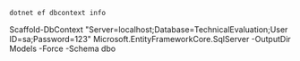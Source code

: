 ```
dotnet ef dbcontext info
```

Scaffold-DbContext "Server=localhost;Database=TechnicalEvaluation;User ID=sa;Password=123" Microsoft.EntityFrameworkCore.SqlServer -OutputDir Models -Force -Schema dbo